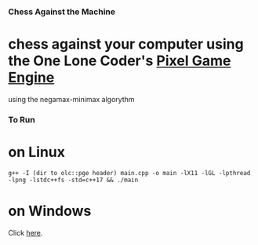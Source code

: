 ### Chess Against the Machine
# chess against your computer using the One Lone Coder's [Pixel Game Engine](https://github.com/OneLoneCoder/olcPixelGameEngine)
using the negamax-minimax algorythm

### To Run
# on Linux
```
g++ -I (dir to olc::pge header) main.cpp -o main -lX11 -lGL -lpthread -lpng -lstdc++fs -std=c++17 && ./main
```

# on Windows
Click [here](https://github.com/OneLoneCoder/olcPixelGameEngine/wiki/Compiling-on-Windows-with-Other-Compilers).
